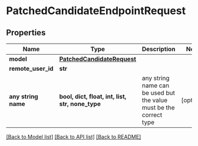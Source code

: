 # PatchedCandidateEndpointRequest

## Properties

| Name                | Type                                                      | Description                                                        | Notes      |
| ------------------- | --------------------------------------------------------- | ------------------------------------------------------------------ | ---------- |
| **model**           | [**PatchedCandidateRequest**](PatchedCandidateRequest.md) |                                                                    |
| **remote_user_id**  | **str**                                                   |                                                                    |
| **any string name** | **bool, dict, float, int, list, str, none_type**          | any string name can be used but the value must be the correct type | [optional] |

[[Back to Model list]](../README.md#documentation-for-models) [[Back to API list]](../README.md#documentation-for-api-endpoints) [[Back to README]](../README.md)
